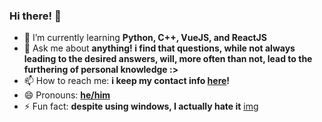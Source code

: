 ### Hi there! 👋

- 🌱 I’m currently learning **Python, C++, VueJS, and ReactJS**
- 💬 Ask me about **anything! i find that questions, while not always leading to the desired answers, will, more often than not, lead to the furthering of personal knowledge :>**
- 📫 How to reach me: **i keep my contact info [here](https://isota.ch/contact)!**
- 😄 Pronouns: **[he/him](https://en.pronouns.page/@toastorbtoasted)**
- ⚡ Fun fact: **despite using windows, I actually hate it**
[img](https://visitor-badge.glitch.me/badge?page_id=toastythetoaster.toastythetoaster)
